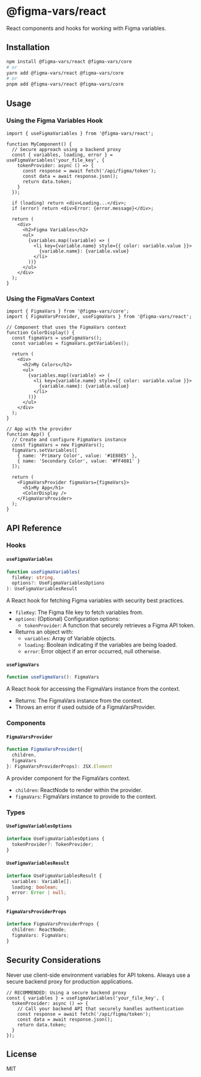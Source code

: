 # @figma-vars/react

React components and hooks for working with Figma variables.

## Installation

```bash
npm install @figma-vars/react @figma-vars/core
# or
yarn add @figma-vars/react @figma-vars/core
# or
pnpm add @figma-vars/react @figma-vars/core
```

## Usage

### Using the Figma Variables Hook

```tsx
import { useFigmaVariables } from '@figma-vars/react';

function MyComponent() {
  // Secure approach using a backend proxy
  const { variables, loading, error } = useFigmaVariables('your_file_key', {
    tokenProvider: async () => {
      const response = await fetch('/api/figma/token');
      const data = await response.json();
      return data.token;
    }
  });

  if (loading) return <div>Loading...</div>;
  if (error) return <div>Error: {error.message}</div>;

  return (
    <div>
      <h2>Figma Variables</h2>
      <ul>
        {variables.map((variable) => (
          <li key={variable.name} style={{ color: variable.value }}>
            {variable.name}: {variable.value}
          </li>
        ))}
      </ul>
    </div>
  );
}
```

### Using the FigmaVars Context

```tsx
import { FigmaVars } from '@figma-vars/core';
import { FigmaVarsProvider, useFigmaVars } from '@figma-vars/react';

// Component that uses the FigmaVars context
function ColorDisplay() {
  const figmaVars = useFigmaVars();
  const variables = figmaVars.getVariables();

  return (
    <div>
      <h2>My Colors</h2>
      <ul>
        {variables.map((variable) => (
          <li key={variable.name} style={{ color: variable.value }}>
            {variable.name}: {variable.value}
          </li>
        ))}
      </ul>
    </div>
  );
}

// App with the provider
function App() {
  // Create and configure FigmaVars instance
  const figmaVars = new FigmaVars();
  figmaVars.setVariables([
    { name: 'Primary Color', value: '#1E88E5' },
    { name: 'Secondary Color', value: '#FF4081' }
  ]);

  return (
    <FigmaVarsProvider figmaVars={figmaVars}>
      <h1>My App</h1>
      <ColorDisplay />
    </FigmaVarsProvider>
  );
}
```

## API Reference

### Hooks

#### `useFigmaVariables`

```typescript
function useFigmaVariables(
  fileKey: string,
  options?: UseFigmaVariablesOptions
): UseFigmaVariablesResult
```

A React hook for fetching Figma variables with security best practices.

- `fileKey`: The Figma file key to fetch variables from.
- `options`: (Optional) Configuration options:
  - `tokenProvider`: A function that securely retrieves a Figma API token.
- Returns an object with:
  - `variables`: Array of Variable objects.
  - `loading`: Boolean indicating if the variables are being loaded.
  - `error`: Error object if an error occurred, null otherwise.

#### `useFigmaVars`

```typescript
function useFigmaVars(): FigmaVars
```

A React hook for accessing the FigmaVars instance from the context.

- Returns: The FigmaVars instance from the context.
- Throws an error if used outside of a FigmaVarsProvider.

### Components

#### `FigmaVarsProvider`

```typescript
function FigmaVarsProvider({
  children,
  figmaVars
}: FigmaVarsProviderProps): JSX.Element
```

A provider component for the FigmaVars context.

- `children`: ReactNode to render within the provider.
- `figmaVars`: FigmaVars instance to provide to the context.

### Types

#### `UseFigmaVariablesOptions`

```typescript
interface UseFigmaVariablesOptions {
  tokenProvider?: TokenProvider;
}
```

#### `UseFigmaVariablesResult`

```typescript
interface UseFigmaVariablesResult {
  variables: Variable[];
  loading: boolean;
  error: Error | null;
}
```

#### `FigmaVarsProviderProps`

```typescript
interface FigmaVarsProviderProps {
  children: ReactNode;
  figmaVars: FigmaVars;
}
```

## Security Considerations

Never use client-side environment variables for API tokens. Always use a secure backend proxy for production applications.

```tsx
// RECOMMENDED: Using a secure backend proxy
const { variables } = useFigmaVariables('your_file_key', {
  tokenProvider: async () => {
    // Call your backend API that securely handles authentication
    const response = await fetch('/api/figma/token');
    const data = await response.json();
    return data.token;
  }
});
```

## License

MIT
